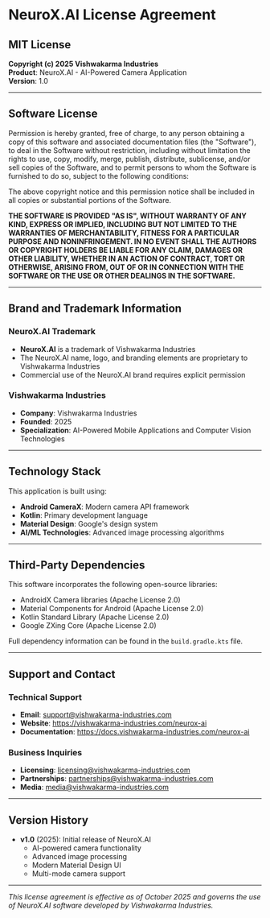 # NeuroX.AI License Agreement

## MIT License

**Copyright (c) 2025 Vishwakarma Industries**  
**Product**: NeuroX.AI - AI-Powered Camera Application  
**Version**: 1.0  

---

## Software License

Permission is hereby granted, free of charge, to any person obtaining a copy
of this software and associated documentation files (the "Software"), to deal
in the Software without restriction, including without limitation the rights
to use, copy, modify, merge, publish, distribute, sublicense, and/or sell
copies of the Software, and to permit persons to whom the Software is
furnished to do so, subject to the following conditions:

The above copyright notice and this permission notice shall be included in all
copies or substantial portions of the Software.

**THE SOFTWARE IS PROVIDED "AS IS", WITHOUT WARRANTY OF ANY KIND, EXPRESS OR
IMPLIED, INCLUDING BUT NOT LIMITED TO THE WARRANTIES OF MERCHANTABILITY,
FITNESS FOR A PARTICULAR PURPOSE AND NONINFRINGEMENT. IN NO EVENT SHALL THE
AUTHORS OR COPYRIGHT HOLDERS BE LIABLE FOR ANY CLAIM, DAMAGES OR OTHER
LIABILITY, WHETHER IN AN ACTION OF CONTRACT, TORT OR OTHERWISE, ARISING FROM,
OUT OF OR IN CONNECTION WITH THE SOFTWARE OR THE USE OR OTHER DEALINGS IN THE
SOFTWARE.**

---

## Brand and Trademark Information

### NeuroX.AI Trademark
- **NeuroX.AI** is a trademark of Vishwakarma Industries
- The NeuroX.AI name, logo, and branding elements are proprietary to Vishwakarma Industries
- Commercial use of the NeuroX.AI brand requires explicit permission

### Vishwakarma Industries
- **Company**: Vishwakarma Industries
- **Founded**: 2025
- **Specialization**: AI-Powered Mobile Applications and Computer Vision Technologies

---

## Technology Stack

This application is built using:
- **Android CameraX**: Modern camera API framework
- **Kotlin**: Primary development language
- **Material Design**: Google's design system
- **AI/ML Technologies**: Advanced image processing algorithms

---

## Third-Party Dependencies

This software incorporates the following open-source libraries:
- AndroidX Camera libraries (Apache License 2.0)
- Material Components for Android (Apache License 2.0)
- Kotlin Standard Library (Apache License 2.0)
- Google ZXing Core (Apache License 2.0)

Full dependency information can be found in the `build.gradle.kts` file.

---

## Support and Contact

### Technical Support
- **Email**: support@vishwakarma-industries.com
- **Website**: https://vishwakarma-industries.com/neurox-ai
- **Documentation**: https://docs.vishwakarma-industries.com/neurox-ai

### Business Inquiries
- **Licensing**: licensing@vishwakarma-industries.com
- **Partnerships**: partnerships@vishwakarma-industries.com
- **Media**: media@vishwakarma-industries.com

---

## Version History

- **v1.0** (2025): Initial release of NeuroX.AI
  - AI-powered camera functionality
  - Advanced image processing
  - Modern Material Design UI
  - Multi-mode camera support

---

*This license agreement is effective as of October 2025 and governs the use of NeuroX.AI software developed by Vishwakarma Industries.*
